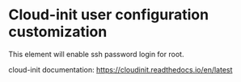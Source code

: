 # Cloud-init user configuration customization

This element will enable ssh password login for root.

cloud-init documentation: https://cloudinit.readthedocs.io/en/latest
